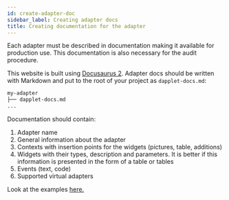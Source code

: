 ```yaml
---
id: create-adapter-doc
sidebar_label: Creating adapter docs
title: Creating documentation for the adapter
---
```


Each adapter must be described in documentation making it available for production use. This documentation is also necessary for the audit procedure.

This website is built using [Docusaurus 2](https://v2.docusaurus.io/). Adapter docs should be written with Markdown and put to the root of your project as `dapplet-docs.md`:

```bash
my-adapter
├── dapplet-docs.md
...
```

Documentation should contain:

1. Adapter name
2. General information about the adapter
3. Contexts with insertion points for the widgets (pictures, table, additions)
4. Widgets with their types, description and parameters. It is better if this information is presented in the form of a table or tables
5. Events (text, code)
6. Supported virtual adapters

Look at the examples [here.](https://github.com/dapplets/dapplet-docs/blob/master/static/md/atV050.md)
